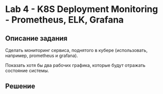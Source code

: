 # Lab 4 - K8S Deployment Monitoring - Prometheus, ELK, Grafana

## Описание задания

Сделать мониторинг сервиса, поднятого в кубере (использовать, например, prometheus и grafana). 

Показать хотя бы два рабочих графика, которые будут отражать состояние системы.

## Решение

